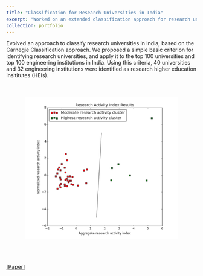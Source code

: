 ```yaml
---
title: "Classification for Research Universities in India"
excerpt: "Worked on an extended classification approach for research universities in India, based on the Carnegie classification approach. Proposed a simple basic criterion for identifying research universities depending on factors such as research funding, number of faculty members etc."
collection: portfolio
---
```


Evolved an approach to classify research universities in India, based on the Carnegie Classification approach. We proposed a simple basic criterion for identifying research universities, and apply it to the top 100 universities and top 100 engineering institutions in India. Using this criteria, 40 universities and 32 engineering institutions were identified as research higher education insititutes (HEIs).
<br/><img style='margin: auto; padding: 50px; display: block; width: 80% !important; max-width: 700px !important;' src='/images/NIRF.png'>

[[Paper]](https://link.springer.com/article/10.1007/s10734-019-00406-3#:~:text=the%20number%20of%20PhD%20students<Plug>PeepOpener%2Dcapita%20level%20of%20research.")
